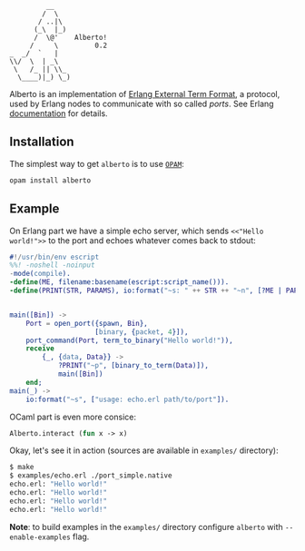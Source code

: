 ```
         __
        /  \
       / ..|\
      (_\  |_)
      /  \@'    Alberto!
     /     \         0.2
_  _/  `   |
\\/  \  | _\
 \   /_ || \\_
  \____)|_) \_)
```

Alberto is an implementation of
[Erlang External Term Format](http://erlang.org/doc/apps/erts/erl_ext_dist.html),
a protocol, used by Erlang nodes to communicate with so called *ports*. See
Erlang [documentation](http://www.erlang.org/doc/tutorial/c_port.html) for
details.

Installation
------------

The simplest way to get `alberto` is to use [`OPAM`](http://opam.ocamlpro.com):

```bash
opam install alberto
```

Example
-------

On Erlang part we have a simple echo server, which sends `<<"Hello world!">>`
to the port and echoes whatever comes back to stdout:

```erlang
#!/usr/bin/env escript
%%! -noshell -noinput
-mode(compile).
-define(ME, filename:basename(escript:script_name())).
-define(PRINT(STR, PARAMS), io:format("~s: " ++ STR ++ "~n", [?ME | PARAMS])).


main([Bin]) ->
    Port = open_port({spawn, Bin},
                     [binary, {packet, 4}]),
    port_command(Port, term_to_binary("Hello world!")),
    receive
        {_, {data, Data}} ->
            ?PRINT("~p", [binary_to_term(Data)]),
            main([Bin])
    end;
main(_) ->
    io:format("~s", ["usage: echo.erl path/to/port"]).
```

OCaml part is even more consice:

```ocaml
Alberto.interact (fun x -> x)
```

Okay, let's see it in action (sources are available in `examples/` directory):

```bash
$ make
$ examples/echo.erl ./port_simple.native
echo.erl: "Hello world!"
echo.erl: "Hello world!"
echo.erl: "Hello world!"
echo.erl: "Hello world!"
```

**Note**: to build examples in the `examples/` directory configure
`alberto` with `--enable-examples` flag.
